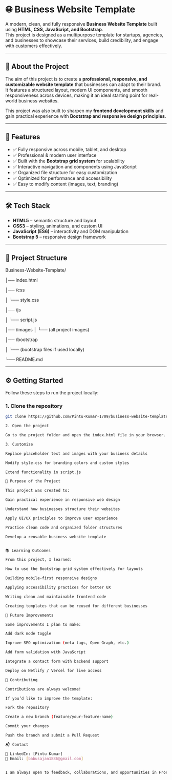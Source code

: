 # 🌐 Business Website Template

A modern, clean, and fully responsive **Business Website Template** built using **HTML, CSS, JavaScript, and Bootstrap**.  
This project is designed as a multipurpose template for startups, agencies, and businesses to showcase their services, build credibility, and engage with customers effectively.  

---

## 📖 About the Project
The aim of this project is to create a **professional, responsive, and customizable website template** that businesses can adapt to their brand.  
It features a structured layout, modern UI components, and smooth responsiveness across devices, making it an ideal starting point for real-world business websites.  

This project was also built to sharpen my **frontend development skills** and gain practical experience with **Bootstrap and responsive design principles**.

---

## 🚀 Features
- ✅ Fully responsive across mobile, tablet, and desktop  
- ✅ Professional & modern user interface  
- ✅ Built with the **Bootstrap grid system** for scalability  
- ✅ Interactive navigation and components using JavaScript  
- ✅ Organized file structure for easy customization  
- ✅ Optimized for performance and accessibility  
- ✅ Easy to modify content (images, text, branding)  

---

## 🛠️ Tech Stack
- **HTML5** – semantic structure and layout  
- **CSS3** – styling, animations, and custom UI  
- **JavaScript (ES6)** – interactivity and DOM manipulation  
- **Bootstrap 5** – responsive design framework  

---

## 📂 Project Structure
Business-Website-Template/

│── index.html

│── /css

│ └── style.css

│── /js

│ └── script.js

│── /images
│ └── (all project images)

│── /bootstrap

│ └── (bootstrap files if used locally)

└── README.md


---

## ⚙️ Getting Started

Follow these steps to run the project locally:

### 1. Clone the repository
```bash
git clone https://github.com/Pintu-Kumar-1709/business-website-template.git

2. Open the project

Go to the project folder and open the index.html file in your browser.

3. Customize

Replace placeholder text and images with your business details

Modify style.css for branding colors and custom styles

Extend functionality in script.js

🎯 Purpose of the Project

This project was created to:

Gain practical experience in responsive web design

Understand how businesses structure their websites

Apply UI/UX principles to improve user experience

Practice clean code and organized folder structures

Develop a reusable business website template


📚 Learning Outcomes

From this project, I learned:

How to use the Bootstrap grid system effectively for layouts

Building mobile-first responsive designs

Applying accessibility practices for better UX

Writing clean and maintainable frontend code

Creating templates that can be reused for different businesses

🔮 Future Improvements

Some improvements I plan to make:

Add dark mode toggle

Improve SEO optimization (meta tags, Open Graph, etc.)

Add form validation with JavaScript

Integrate a contact form with backend support

Deploy on Netlify / Vercel for live access

🤝 Contributing

Contributions are always welcome!

If you’d like to improve the template:

Fork the repository

Create a new branch (feature/your-feature-name)

Commit your changes

Push the branch and submit a Pull Request

📬 Contact

💼 LinkedIn: [Pintu Kumar]
📧 Email: [babusajan1886@gmail.com]


I am always open to feedback, collaborations, and opportunities in Frontend / Full Stack Web Development.
